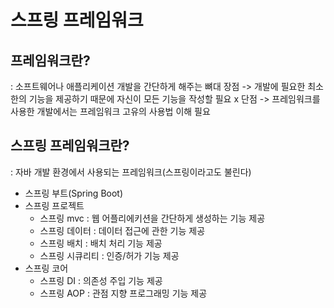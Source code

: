 # 스프링 프레임워크 
## 프레임워크란? 
  : 소프트웨어나 애플리케이션 개발을 간단하게 해주는 뼈대 
 장점 -> 개발에 필요한 최소한의 기능을 제공하기 때문에 
        자신이 모든 기능을 작성할 필요 x
 단점 -> 프레임워크를 사용한 개발에서는 프레임워크 고유의 사용법 이해 필요
## 스프링 프레임워크란?
  : 자바 개발 환경에서 사용되는 프레임워크(스프링이라고도 불린다)
  - 스프링 부트(Spring Boot)
  - 스프링 프로젝트 
    - 스프링 mvc : 웹 어플리에키션을 간단하게 생성하는 기능 제공
    - 스프링 데이터 : 데이터 접근에 관한 기능 제공
    - 스프링 배치 : 배치 처리 기능 제공
    - 스프링 시큐리티 : 인증/허가 기능 제공
  - 스프링 코어
    - 스프링 DI : 의존성 주입 기능 제공
    - 스프링 AOP : 관점 지향 프로그래밍 기능 제공
    
    
    
